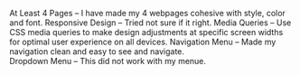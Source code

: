 At Least 4 Pages – I have made my 4 webpages cohesive with style, color and font. 
Responsive Design – Tried not sure if it right. 
Media Queries – Use CSS media queries to make design adjustments at specific screen widths for optimal user experience on all devices.
Navigation Menu – Made my navigation clean and easy to see and navigate.  
Dropdown Menu – This did not work with my menue.